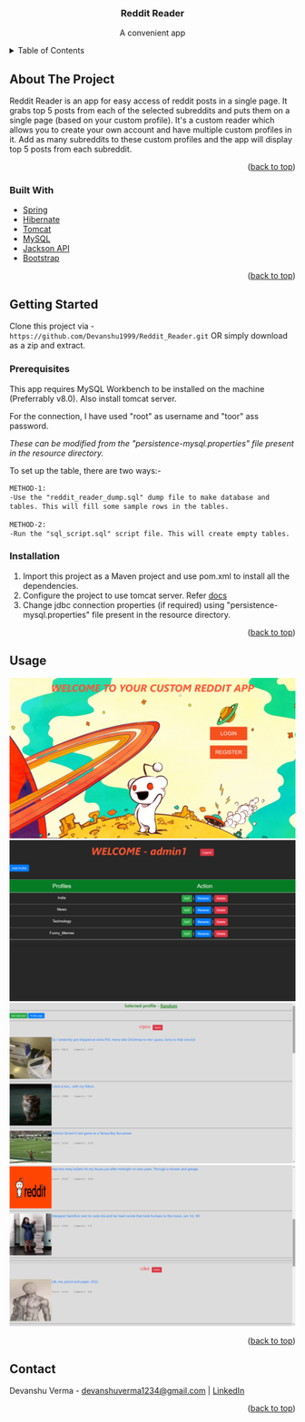 <!-- PROJECT LOGO -->
<br />
<div align="center">
<h3 align="center">Reddit Reader</h3>

  <p align="center">
    A convenient app 
</div>



<!-- TABLE OF CONTENTS -->
<details>
  <summary>Table of Contents</summary>
  <ol>
    <li>
      <a href="#about-the-project">About The Project</a>
      <ul>
        <li><a href="#built-with">Built With</a></li>
      </ul>
    </li>
    <li>
      <a href="#getting-started">Getting Started</a>
      <ul>
        <li><a href="#prerequisites">Prerequisites</a></li>
        <li><a href="#installation">Installation</a></li>
      </ul>
    </li>
    <li><a href="#usage">Usage</a></li>
    <li><a href="#contact">Contact</a></li>
  </ol>
</details>



<!-- ABOUT THE PROJECT -->
## About The Project

Reddit Reader is an app for easy access of reddit posts in a single page. It grabs top 5 posts from each of the selected subreddits and puts them on a single page (based on your custom profile). 
It's a custom reader which allows you to create your own account and have multiple custom profiles in it. Add as many subreddits to these custom profiles and the app will display top 5 posts from each subreddit.

<p align="right">(<a href="#top">back to top</a>)</p>



### Built With

* [Spring](https://spring.io/)
* [Hibernate](https://expressjs.com/)
* [Tomcat](https://tomcat.apache.org/)
* [MySQL](https://www.mysql.com/)
* [Jackson API](https://github.com/FasterXML/jackson)
* [Bootstrap](https://getbootstrap.com)

<p align="right">(<a href="#top">back to top</a>)</p>



<!-- GETTING STARTED -->
## Getting Started

Clone this project via - ```https://github.com/Devanshu1999/Reddit_Reader.git``` OR simply download as a zip and extract.

### Prerequisites

This app requires MySQL Workbench to be installed on the machine (Preferrably v8.0). Also install tomcat server.

For the connection, I have used "root" as username and "toor" ass password.

*These can be modified from the "persistence-mysql.properties" file present in the resource directory.*

To set up the table, there are two ways:-

    METHOD-1:
    -Use the "reddit_reader_dump.sql" dump file to make database and tables. This will fill some sample rows in the tables.

    METHOD-2:
    -Run the "sql_script.sql" script file. This will create empty tables. 

### Installation

1. Import this project as a Maven project and use pom.xml to install all the dependencies.
2. Configure the project to use tomcat server. Refer [docs](https://tomcat.apache.org/tomcat-9.0-doc/index.html)
3. Change jdbc connection properties (if required) using "persistence-mysql.properties" file present in the resource directory.
<p align="right">(<a href="#top">back to top</a>)</p>

<!-- USAGE EXAMPLES -->
## Usage

<a href="https://github.com/Devanshu1999/Reddit_Reader">
    <img src="HomePage.png" alt="Logo">
</a>
<a href="https://github.com/Devanshu1999/Reddit_Reader">
    <img src="ProfilesPage.png" alt="Logo">
</a>
<a href="https://github.com/Devanshu1999/Reddit_Reader">
    <img src="WelcomePage_1.png" alt="Logo">
</a>
<a href="https://github.com/Devanshu1999/Reddit_Reader">
    <img src="WelcomePage_2.png" alt="Logo">
</a>

<p align="right">(<a href="#top">back to top</a>)</p>


<!-- CONTACT -->
## Contact

Devanshu Verma - devanshuverma1234@gmail.com | [LinkedIn](linkedin.com/in/DevanshuVerma99)

<p align="right">(<a href="#top">back to top</a>)</p>
